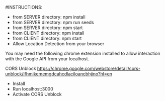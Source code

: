 #INSTRUCTIONS:
 
  -  from SERVER directory: npm install 
  -  from SERVER directory: npm run seeds
  -  from SERVER directory: npm start
  -  from CLIENT directory: npm install
  -  from CLIENT directory: npm start 
  -  Allow Location Detection from your browser


You may need the following chrome extension installed to allow interaction with the Google API from your localhost.

CORS Unblock
https://chrome.google.com/webstore/detail/cors-unblock/lfhmikememgdcahcdlaciloancbhjino?hl=en

- Install
- Run localhost:3000
- Activate CORS Unblock
